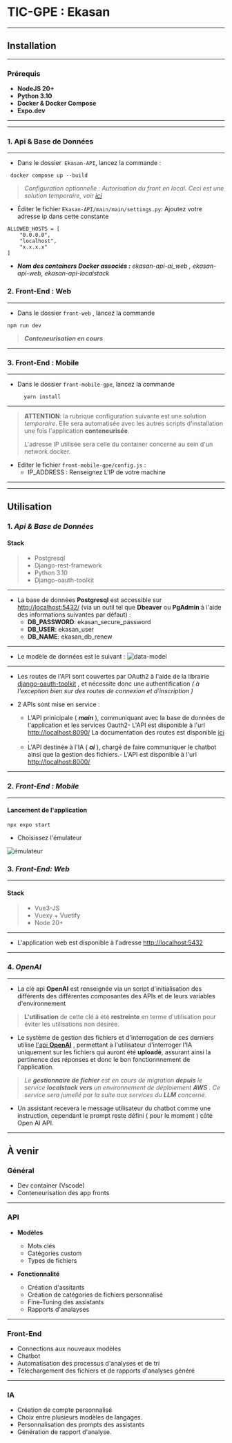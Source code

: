 # TIC-GPE : Ekasan
***
## Installation
***
### Prérequis

- __NodeJS 20+__
- __Python 3.10__
- __Docker & Docker Compose__
- __Expo.dev__
***
***
### 1. __Api & Base de Données__
***
- Dans le dossier` Ekasan-API`, lancez la commande :
```
 docker compose up --build
```

> _Configuration optionnelle : Autorisation du front en local. Ceci est une solution temporaire, voir [ici](#3-front-end--mobile)_

- Éditer le fichier `Ekasan-API/main/main/settings.py`: Ajoutez votre adresse ip dans cette constante 
```
ALLOWED_HOSTS = [
    "0.0.0.0",
    "localhost",
    "x.x.x.x"
]
```

- _**Nom des containers Docker associés :** ekasan-api-ai_web , ekasan-api-web, ekasan-api-localstack_

### 2. __Front-End : Web__
***
- Dans le dossier `front-web` , lancez la commande 
```
npm run dev
```

>  ___Conteneurisation en cours___
***
### 3. __Front-End : Mobile__
***
- Dans le dossier `front-mobile-gpe`, lancez la commande

        yarn install

***
> **ATTENTION**: la rubrique configuration suivante est une solution _temporaire_. Elle sera automatisée avec les autres scripts d'installation une fois l'application **conteneurisée**.
>
> L'adresse IP utilisée sera celle du container concerné au sein d'un network docker.

- Editer le fichier ``front-mobile-gpe/config.js`` : 
    - IP_ADDRESS : Renseignez L'IP de votre machine
***

***
## Utilisation
### 1. _Api & Base de Données_
#### Stack
> - Postgresql
> - Django-rest-framework
> - Python 3.10
> - Django-oauth-toolkit
***
- La base de données __Postgresql__ est accessible sur <http://localhost:5432/> (via un outil tel que __Dbeaver__ ou __PgAdmin__ à l'aide des informations suivantes par défaut) :
    - **DB_PASSWORD**: ekasan_secure_password
    - **DB_USER**: ekasan_user
    - **DB_NAME**: ekasan_db_renew
***
- Le modèle de données est le suivant : 
![data-model](/documentation-resources/schema-db.png)
***
- Les routes de l'API sont couvertes par OAuth2 à l'aide de la librairie [django-oauth-toolkit](https://django-oauth-toolkit.readthedocs.io/en/latest/) , et nécessite donc une authentification _( à l'exception bien sur des routes de connexion et d'inscription )_

- 2 APIs sont mise en service : 
    - L'API prinicipale ( ***main*** ), communiquant avec la base de données de l'application et les services Oauth2- L'API est disponible à l'url <http://localhost:8090/>
        La documentation des routes est disponible [ici](https://three-cornucopia-546.notion.site/API-Main-ea687d3235c441fda3775730703ede42?pvs=4)
.
    - L'API destinée à l'IA ( ***ai*** ), chargé de faire communiquer le chatbot ainsi que la gestion des fichiers.- L'API est disponible à l'url <http://localhost:8000/>
***

### 2. _Front-End : Mobile_
***
#### Lancement de l'application
    npx expo start

- Choisissez l'émulateur

![émulateur](/documentation-resources//EkasanMobileScreenShot.png)


### 3. _Front-End: Web_
***
#### Stack
> - Vue3-JS
> - Vuexy + Vuetify
> - Node 20+
***

- L'application web est disponible à l'adresse <http://localhost:5432>
***
### 4. _OpenAI_
***

- La clé api **OpenAI** est renseignée via un script d'initialisation des différents des différentes composantes des APIs et de leurs variables d'environnement

> **L'utilisation** de cette clé à été **restreinte** en terme d'utilisation pour éviter les utilisations non désirée.

- Le système de gestion des fichiers et d'interrogation de ces derniers utilise [l'api **OpenAI**](https://platform.openai.com/docs/overview) , permettant à l'utilisateur d'interroger l'IA uniquement sur les fichiers qui auront été **uploadé**, assurant ainsi la pertinence des réponses et donc le bon fonctionnnement de l'application.

> _Le **gestionnaire de fichier** est en cours de migration **depuis** le service **localstack** **vers** un environnement de déploiement **AWS** . Ce service sera jumellé par la suite aux services du **LLM** concerné._

- Un assistant recevera le message utilisateur du chatbot comme une instruction, cependant le prompt reste défini ( pour le moment ) côté Open AI API.

***
##  À venir

### Général

- Dev container (Vscode)
- Conteneurisation des app fronts
***
### API

- **Modèles**
    - Mots clés
    - Catégories custom
    - Types de fichiers

- **Fonctionnalité**
    - Création d'assitants
    - Création de catégories de fichiers personnalisé
    - Fine-Tuning des assistants
    - Rapports d'analayses
***
### Front-End

- Connections aux nouveaux modèles
- Chatbot
- Automatisation des processus d'analyses et de tri
- Téléchargement des fichiers et de rapports d'analyses généré
***
### IA
- Création de compte personnalisé
- Choix entre plusieurs modèles de langages.
- Personnalisation des prompts des assistants
- Génération de rapport d'analyse.
